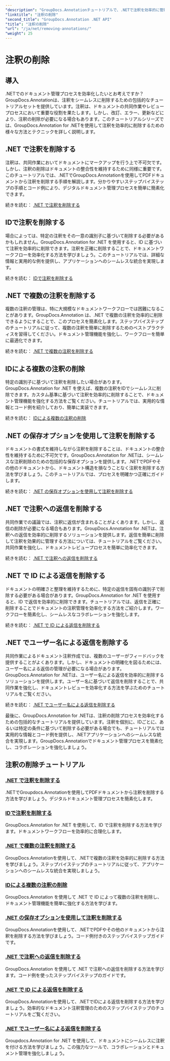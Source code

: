 ```yaml
---
"description": "GroupDocs.Annotationチュートリアルで、.NETで注釈を効率的に管理する方法を学びましょう。ドキュメントワークフローを効率化し、シームレスなコラボレーションを強化します。"
"linktitle": "注釈の削除"
"second_title": "GroupDocs.Annotation .NET API"
"title": "注釈の削除"
"url": "/ja/net/removing-annotations/"
"weight": 25
---
```


# 注釈の削除

## 導入

.NETでのドキュメント管理プロセスを効率化したいとお考えですか？GroupDocs.Annotationは、注釈をシームレスに削除するための包括的なチュートリアルセットを提供しています。注釈は、ドキュメントの共同作業やレビュープロセスにおいて重要な役割を果たします。しかし、改訂、エラー、更新などにより、注釈の削除が必要になる場合もあります。このチュートリアルシリーズでは、GroupDocs.Annotation for .NETを使用して注釈を効率的に削除するための様々な方法とテクニックを詳しく説明します。

## .NET で注釈を削除する
注釈は、共同作業においてドキュメントにマークアップを行う上で不可欠です。しかし、注釈の削除はドキュメントの整合性を維持するために同様に重要です。このチュートリアルでは、.NETでGroupDocs.Annotationを使用してPDFドキュメントから注釈を削除する手順を解説します。分かりやすいステップバイステップの手順とコード例により、デジタルドキュメント管理プロセスを簡単に簡素化できます。

続きを読む： [.NET で注釈を削除する](./remove-annotations/)

## IDで注釈を削除する
場合によっては、特定の注釈をその一意の識別子に基づいて削除する必要があるかもしれません。GroupDocs.Annotation for .NET を使用すると、ID に基づいて注釈を効率的に削除できます。注釈を正確に削除することで、ドキュメントワークフローを効率化する方法を学びましょう。このチュートリアルでは、詳細な情報と実用的な例を提供し、アプリケーションへのシームレスな統合を実現します。

続きを読む： [IDで注釈を削除する](./remove-annotations-by-id/)

## .NET で複数の注釈を削除する
複数の注釈の管理は、特に大規模なドキュメントワークフローでは困難になることがあります。GroupDocs.Annotation は、.NET で複数の注釈を効率的に削除できるようにすることで、このプロセスを簡素化します。ステップバイステップのチュートリアルに従って、複数の注釈を簡単に削除するためのベストプラクティスを習得してください。ドキュメント管理機能を強化し、ワークフローを簡単に最適化できます。

続きを読む： [.NET で複数の注釈を削除する](./remove-multiple-annotations/)

## IDによる複数の注釈の削除
特定の識別子に基づいて注釈を削除したい場合があります。GroupDocs.Annotation for .NET を使えば、複数の注釈をIDでシームレスに削除できます。カスタム基準に基づいて注釈を効率的に削除することで、ドキュメント管理機能を強化する方法をご覧ください。チュートリアルでは、実用的な情報とコード例を紹介しており、簡単に実装できます。

続きを読む： [IDによる複数の注釈の削除](./remove-multiple-annotations-by-ids/)

## .NET の保存オプションを使用して注釈を削除する
ドキュメントの書式を維持しながら注釈を削除することは、ドキュメントの整合性を維持するために不可欠です。GroupDocs.Annotation for .NETは、シームレスな注釈削除のための包括的な保存オプションを提供します。.NETでPDFやその他のドキュメントから、ドキュメント構造を損なうことなく注釈を削除する方法を学びましょう。このチュートリアルでは、プロセスを明確かつ正確にガイドします。

続きを読む： [.NET の保存オプションを使用して注釈を削除する](./remove-annotations-using-save-options/)

## .NET で注釈への返信を削除する
共同作業での議論では、注釈に返信が含まれることがよくあります。しかし、返信の削除が必要になる場合もあります。GroupDocs.Annotation for .NETは、注釈への返信を効率的に削除するソリューションを提供します。返信を簡単に削除して注釈を効果的に管理する方法については、チュートリアルをご覧ください。共同作業を強化し、ドキュメントレビュープロセスを簡単に効率化できます。

続きを読む： [.NET で注釈への返信を削除する](./remove-replies-to-annotations/)

## .NET で ID による返信を削除する
ドキュメントの明確さと整理を維持するために、特定の返信を固有の識別子で削除する必要がある場合があります。GroupDocs.Annotation for .NET を使用すると、ID で返信を効率的に削除できます。チュートリアルでは、返信を正確に削除することでドキュメントの注釈管理を効率化する方法をご紹介します。ワークフローを簡素化し、シームレスなコラボレーションを強化します。

続きを読む： [.NET で ID による返信を削除する](./remove-replies-by-id/)

## .NET でユーザー名による返信を削除する
共同作業によるドキュメント注釈作成では、複数のユーザーがフィードバックを提供することがよくあります。しかし、ドキュメントの明確化を図るためには、ユーザー名による返信の管理が必要になる場合があります。GroupDocs.Annotation for .NETは、ユーザー名による返信を効率的に削除するソリューションを提供します。ユーザー名に基づいて返信を削除することで、共同作業を強化し、ドキュメントレビューを効率化する方法を学ぶためのチュートリアルをご覧ください。

続きを読む： [.NET でユーザー名による返信を削除する](./remove-replies-by-username/)

最後に、GroupDocs.Annotation for .NETは、注釈の削除プロセスを効率化するための包括的なチュートリアルを提供しています。注釈を個別に、IDごとに、あるいは特定の条件に基づいて削除する必要がある場合でも、チュートリアルでは実用的な情報とコード例を提供し、.NETアプリケーションへのシームレスな統合を実現します。GroupDocs.Annotationでドキュメント管理プロセスを簡素化し、コラボレーションを強化しましょう。
## 注釈の削除チュートリアル
### [.NET で注釈を削除する](./remove-annotations/)
.NETでGroupdocs.Annotationを使用してPDFドキュメントから注釈を削除する方法を学びましょう。デジタルドキュメント管理プロセスを簡素化します。
### [IDで注釈を削除する](./remove-annotations-by-id/)
GroupDocs.Annotation for .NET を使用して、ID で注釈を削除する方法を学びます。ドキュメントワークフローを効率的に合理化します。
### [.NET で複数の注釈を削除する](./remove-multiple-annotations/)
GroupDocs.Annotationを使用して、.NETで複数の注釈を効率的に削除する方法を学びましょう。ステップバイステップのチュートリアルに従って、アプリケーションへのシームレスな統合を実現しましょう。
### [IDによる複数の注釈の削除](./remove-multiple-annotations-by-ids/)
GroupDocs.Annotation を使用して .NET で ID によって複数の注釈を削除し、ドキュメント管理機能を簡単に強化する方法を学びます。
### [.NET の保存オプションを使用して注釈を削除する](./remove-annotations-using-save-options/)
GroupDocs.Annotationを使用して、.NETでPDFやその他のドキュメントから注釈を削除する方法を学びましょう。コード例付きのステップバイステップガイドです。
### [.NET で注釈への返信を削除する](./remove-replies-to-annotations/)
GroupDocs.Annotation を使用して .NET で注釈への返信を削除する方法を学びます。コード例を使ったステップバイステップのガイドです。
### [.NET で ID による返信を削除する](./remove-replies-by-id/)
GroupDocs.Annotationを使用して、.NETでIDによる返信を削除する方法を学びましょう。効率的なドキュメント注釈管理のためのステップバイステップのチュートリアルをご覧ください。
### [.NET でユーザー名による返信を削除する](./remove-replies-by-username/)
Groupdocs.Annotation for .NET を使用して、ドキュメントにシームレスに注釈を付ける方法を学びましょう。この強力なツールで、コラボレーションとドキュメント管理を強化しましょう。